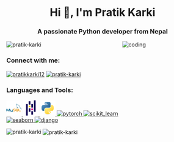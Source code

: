 <h1 align="center">Hi 👋, I'm Pratik Karki</h1>
<h3 align="center">A passionate Python developer from Nepal</h3>
<img align = "right" alt = "coding" height = "200" width = "200" src = "https://cdn.pixabay.com/photo/2016/03/31/18/26/coding-1294361_960_720.png">
<p align="left"> <img src="https://komarev.com/ghpvc/?username=pratik-karki&label=Profile%20views&color=0e75b6&style=flat" alt="pratik-karki" /> </p>

<h3 align="left">Connect with me:</h3>
<p align="left">
<a href="https://kaggle.com/pratikkarki12" target="blank"><img align="center" src="https://raw.githubusercontent.com/rahuldkjain/github-profile-readme-generator/master/src/images/icons/Social/kaggle.svg" alt="pratikkarki12" height="30" width="40" /></a>
<a href="https://www.leetcode.com/pratik-karki" target="blank"><img align="center" src="https://raw.githubusercontent.com/rahuldkjain/github-profile-readme-generator/master/src/images/icons/Social/leet-code.svg" alt="pratik-karki" height="30" width="40" /></a>
</p>

<h3 align="left">Languages and Tools:</h3>
<p align="left">   <a href="https://www.mysql.com/" target="_blank" rel="noreferrer"> <img src="https://raw.githubusercontent.com/devicons/devicon/master/icons/mysql/mysql-original-wordmark.svg" alt="mysql" width="40" height="40"/> </a> <a href="https://pandas.pydata.org/" target="_blank" rel="noreferrer"> <img src="https://raw.githubusercontent.com/devicons/devicon/2ae2a900d2f041da66e950e4d48052658d850630/icons/pandas/pandas-original.svg" alt="pandas" width="40" height="40"/> </a> <a href="https://www.python.org" target="_blank" rel="noreferrer"> <img src="https://raw.githubusercontent.com/devicons/devicon/master/icons/python/python-original.svg" alt="python" width="40" height="40"/> </a> <a href="https://pytorch.org/" target="_blank" rel="noreferrer"> <img src="https://www.vectorlogo.zone/logos/pytorch/pytorch-icon.svg" alt="pytorch" width="40" height="40"/> </a> <a href="https://scikit-learn.org/" target="_blank" rel="noreferrer"> <img src="https://upload.wikimedia.org/wikipedia/commons/0/05/Scikit_learn_logo_small.svg" alt="scikit_learn" width="40" height="40"/> </a> <a href="https://seaborn.pydata.org/" target="_blank" rel="noreferrer"> <img src="https://seaborn.pydata.org/_images/logo-mark-lightbg.svg" alt="seaborn" width="40" height="40"/> </a> <a href="https://www.djangoproject.com/" target="_blank" rel="noreferrer"> <img src="https://cdn.worldvectorlogo.com/logos/django.svg" alt="django" width="40" height="40"/> </a> </p>

<p><img align="left" src="https://github-readme-stats.vercel.app/api/top-langs?username=pratik-karki&show_icons=true&locale=en&layout=compact" alt="pratik-karki" /></p>

<p>&nbsp;<img align="center" src="https://github-readme-stats.vercel.app/api?username=pratik-karki&show_icons=true&locale=en" alt="pratik-karki" /></p>


